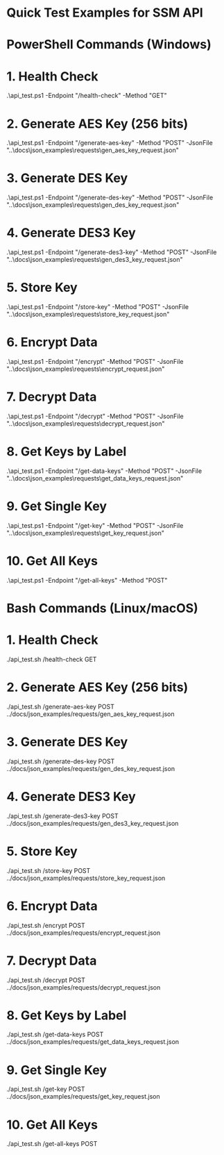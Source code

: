 # Quick Test Examples for SSM API

# PowerShell Commands (Windows)

# 1. Health Check
.\api_test.ps1 -Endpoint "/health-check" -Method "GET"

# 2. Generate AES Key (256 bits)
.\api_test.ps1 -Endpoint "/generate-aes-key" -Method "POST" -JsonFile "..\docs\json_examples\requests\gen_aes_key_request.json"

# 3. Generate DES Key
.\api_test.ps1 -Endpoint "/generate-des-key" -Method "POST" -JsonFile "..\docs\json_examples\requests\gen_des_key_request.json"

# 4. Generate DES3 Key
.\api_test.ps1 -Endpoint "/generate-des3-key" -Method "POST" -JsonFile "..\docs\json_examples\requests\gen_des3_key_request.json"

# 5. Store Key
.\api_test.ps1 -Endpoint "/store-key" -Method "POST" -JsonFile "..\docs\json_examples\requests\store_key_request.json"

# 6. Encrypt Data
.\api_test.ps1 -Endpoint "/encrypt" -Method "POST" -JsonFile "..\docs\json_examples\requests\encrypt_request.json"

# 7. Decrypt Data
.\api_test.ps1 -Endpoint "/decrypt" -Method "POST" -JsonFile "..\docs\json_examples\requests\decrypt_request.json"

# 8. Get Keys by Label
.\api_test.ps1 -Endpoint "/get-data-keys" -Method "POST" -JsonFile "..\docs\json_examples\requests\get_data_keys_request.json"

# 9. Get Single Key
.\api_test.ps1 -Endpoint "/get-key" -Method "POST" -JsonFile "..\docs\json_examples\requests\get_key_request.json"

# 10. Get All Keys
.\api_test.ps1 -Endpoint "/get-all-keys" -Method "POST"


# Bash Commands (Linux/macOS)

# 1. Health Check
./api_test.sh /health-check GET

# 2. Generate AES Key (256 bits)
./api_test.sh /generate-aes-key POST ../docs/json_examples/requests/gen_aes_key_request.json

# 3. Generate DES Key
./api_test.sh /generate-des-key POST ../docs/json_examples/requests/gen_des_key_request.json

# 4. Generate DES3 Key
./api_test.sh /generate-des3-key POST ../docs/json_examples/requests/gen_des3_key_request.json

# 5. Store Key
./api_test.sh /store-key POST ../docs/json_examples/requests/store_key_request.json

# 6. Encrypt Data
./api_test.sh /encrypt POST ../docs/json_examples/requests/encrypt_request.json

# 7. Decrypt Data
./api_test.sh /decrypt POST ../docs/json_examples/requests/decrypt_request.json

# 8. Get Keys by Label
./api_test.sh /get-data-keys POST ../docs/json_examples/requests/get_data_keys_request.json

# 9. Get Single Key
./api_test.sh /get-key POST ../docs/json_examples/requests/get_key_request.json

# 10. Get All Keys
./api_test.sh /get-all-keys POST
